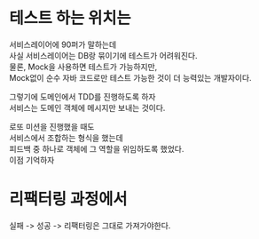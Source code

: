 # 테스트 하는 위치는   
서비스레이어에 90퍼가 말하는데     
사실 서비스레이어는 DB랑 묶이기에 테스트가 어려워진다.       
물론, Mock을 사용하면 테스트가 가능하지만,      
Mock없이 순수 자바 코드로만 테스트 가능한 것이 더 능력있는 개발자이다.      
         
그렇기에 도메인에서 TDD를 진행하도록 하자           
서비스는 도메인 객체에 메시지만 보내는 것이다.       
  
로또 미션을 진행했을 때도    
서비스에서 조합하는 형식을 했는데   
피드백 중 하나로 객체에 그 역할을 위임하도록 했었다.  
이점 기억하자   
  
# 리팩터링 과정에서   
실패 -> 성공 -> 리팩터링은 그대로 가져가야한다.      
